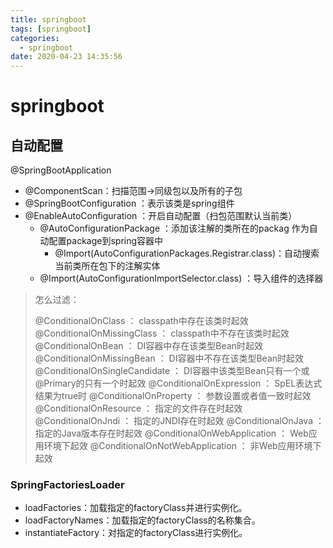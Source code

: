 ```yaml
---
title: springboot
tags: [springboot]
categories:
  - springboot
date: 2020-04-23 14:35:56
---
```


# springboot

## 自动配置

@SpringBootApplication

* @ComponentScan：扫描范围->同级包以及所有的子包
* @SpringBootConfiguration ：表示该类是spring组件
* @EnableAutoConfiguration ：开启自动配置（扫包范围默认当前类）
  * @AutoConfigurationPackage ：添加该注解的类所在的packag 作为自动配置package到spring容器中
    * @Import(AutoConfigurationPackages.Registrar.class)：自动搜索当前类所在包下的注解实体
  * @Import(AutoConfigurationImportSelector.class) ：导入组件的选择器

> 怎么过滤：
>
> @ConditionalOnClass ： classpath中存在该类时起效
> @ConditionalOnMissingClass ： classpath中不存在该类时起效
> @ConditionalOnBean ： DI容器中存在该类型Bean时起效
> @ConditionalOnMissingBean ： DI容器中不存在该类型Bean时起效
> @ConditionalOnSingleCandidate ： DI容器中该类型Bean只有一个或@Primary的只有一个时起效
> @ConditionalOnExpression ： SpEL表达式结果为true时
> @ConditionalOnProperty ： 参数设置或者值一致时起效
> @ConditionalOnResource ： 指定的文件存在时起效
> @ConditionalOnJndi ： 指定的JNDI存在时起效
> @ConditionalOnJava ： 指定的Java版本存在时起效
> @ConditionalOnWebApplication ： Web应用环境下起效
> @ConditionalOnNotWebApplication ： 非Web应用环境下起效

### SpringFactoriesLoader

- loadFactories：加载指定的factoryClass并进行实例化。
- loadFactoryNames：加载指定的factoryClass的名称集合。
- instantiateFactory：对指定的factoryClass进行实例化。

